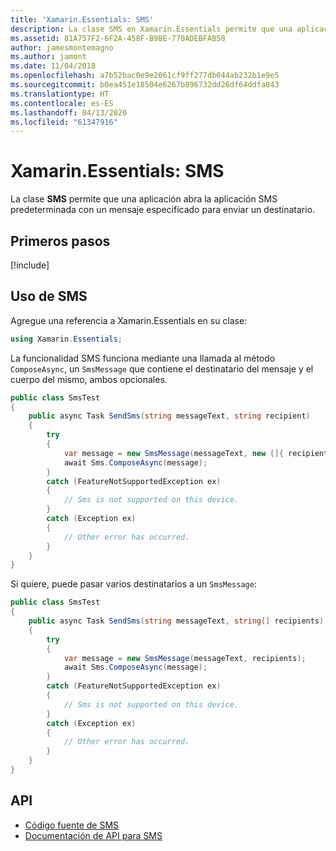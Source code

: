 ```yaml
---
title: 'Xamarin.Essentials: SMS'
description: La clase SMS en Xamarin.Essentials permite que una aplicación abra la aplicación SMS predeterminada con un mensaje especificado para enviar a un destinatario.
ms.assetid: 81A757F2-6F2A-458F-B9BE-770ADEBFAB58
author: jamesmontemagno
ms.author: jamont
ms.date: 11/04/2018
ms.openlocfilehash: a7b52bac0e9e2061cf9ff277db044ab232b1e9e5
ms.sourcegitcommit: b0ea451e18504e6267b896732dd26df64ddfa843
ms.translationtype: HT
ms.contentlocale: es-ES
ms.lasthandoff: 04/13/2020
ms.locfileid: "61347916"
---
```

# <a name="xamarinessentials-sms"></a>Xamarin.Essentials: SMS

La clase **SMS** permite que una aplicación abra la aplicación SMS predeterminada con un mensaje especificado para enviar un destinatario.

## <a name="get-started"></a>Primeros pasos

[!include[](~/essentials/includes/get-started.md)]

## <a name="using-sms"></a>Uso de SMS

Agregue una referencia a Xamarin.Essentials en su clase:

```csharp
using Xamarin.Essentials;
```

La funcionalidad SMS funciona mediante una llamada al método `ComposeAsync`, un `SmsMessage` que contiene el destinatario del mensaje y el cuerpo del mismo, ambos opcionales.

```csharp
public class SmsTest
{
    public async Task SendSms(string messageText, string recipient)
    {
        try
        {
            var message = new SmsMessage(messageText, new []{ recipient });
            await Sms.ComposeAsync(message);
        }
        catch (FeatureNotSupportedException ex)
        {
            // Sms is not supported on this device.
        }
        catch (Exception ex)
        {
            // Other error has occurred.
        }
    }
}
```

Si quiere, puede pasar varios destinatarios a un `SmsMessage`:

```csharp
public class SmsTest
{
    public async Task SendSms(string messageText, string[] recipients)
    {
        try
        {
            var message = new SmsMessage(messageText, recipients);
            await Sms.ComposeAsync(message);
        }
        catch (FeatureNotSupportedException ex)
        {
            // Sms is not supported on this device.
        }
        catch (Exception ex)
        {
            // Other error has occurred.
        }
    }
}
```

## <a name="api"></a>API

- [Código fuente de SMS](https://github.com/xamarin/Essentials/tree/master/Xamarin.Essentials/Sms)
- [Documentación de API para SMS](xref:Xamarin.Essentials.Sms)

